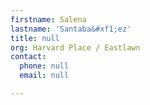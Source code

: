 ```yaml
---
firstname: Salena
lastname: 'Santaba&#xf1;ez'
title: null
org: Harvard Place / Eastlawn
contact:
  phone: null
  email: null

---
```


